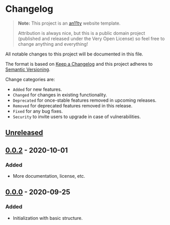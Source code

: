 # Changelog

> **Note:** This project is an [an11ty](https://github.com/an11ty/an11ty)
> website template.
>
> Attribution is always nice, but this is a public domain project (published
> and released under the Very Open License) so feel free to change anything
> and everything!

All notable changes to this project will be documented in this file.

The format is based on [Keep a Changelog](http://keepachangelog.com/en/1.0.0/)
and this project adheres to [Semantic Versioning](http://semver.org/spec/v2.0.0.html).

Change categories are:

* `Added` for new features.
* `Changed` for changes in existing functionality.
* `Deprecated` for once-stable features removed in upcoming releases.
* `Removed` for deprecated features removed in this release.
* `Fixed` for any bug fixes.
* `Security` to invite users to upgrade in case of vulnerabilities.

## [Unreleased]

## [0.0.2] - 2020-10-01

### Added
- More documentation, license, etc.

## [0.0.0] - 2020-09-25
### Added
- Initialization with basic structure.

[Unreleased]: https://github.com/an11ty/template-minimal/compare/v0.0.2...HEAD
[0.0.2]: https://github.com/an11ty/template-minimal/compare/v0.0.0...v0.0.2
[0.0.0]: https://github.com/an11ty/template-minimal/tree/v0.0.0
